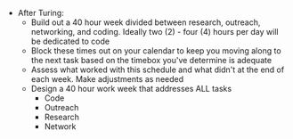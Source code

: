 - After Turing:
	- Build out a 40 hour week divided between research, outreach, networking, and coding. Ideally two (2) - four (4) hours per day will be dedicated to code
	- Block these times out on your calendar to keep you moving along to the next task based on the timebox you've determine is adequate
	- Assess what worked with this schedule and what didn't at the end of each week. Make adjustments as needed
	* Design a 40 hour work week that addresses  ALL tasks 
		* Code
		* Outreach
		* Research 
		* Network

